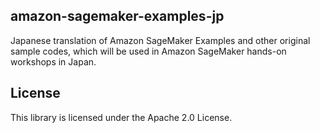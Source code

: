 ## amazon-sagemaker-examples-jp

Japanese translation of Amazon SageMaker Examples and other original sample codes, which will be used in Amazon SageMaker hands-on workshops in Japan.

## License

This library is licensed under the Apache 2.0 License. 

